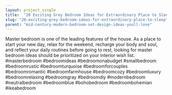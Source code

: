 ```yaml
---
layout: project_single
title:  "20 Exciting Grey Bedroom Ideas for Extraordinary Place to Sleep"
slug: "20-exciting-grey-bedroom-ideas-for-extraordinary-place-to-sleep"
parent: "mid-century-modern-bedroom-set-design-ideas-youll-love"
---
```

Master bedroom is one of the leading features of the house. As a place to start your new day, relax for the weekend, recharge your body and soul, and reflect your daily routines before going to rest, looking for master bedroom ideas should be prioritized on your interior wish list.  #masterbedroom #bedroomideas #bedroomonabudget #smallbedroom #bedroomrustic #bedroomturquoise  #bedroomforcouples #bedroomromantic #bedroomfarmhouse #bedroomcozy #bedroomluxury #bedroomrelaxing #bedroomgray  #bedroomdiy #modernbedroom #neutralbedroom  #bedroomblue #bohobedroom  #bedroombohemian #ikeabedroom